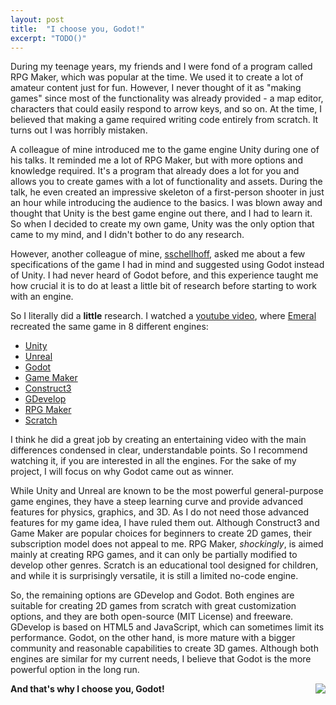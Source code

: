 ```yaml
---
layout: post
title:  "I choose you, Godot!"
excerpt: "TODO()"
---
```


During my teenage years, my friends and I were fond of a program called RPG Maker, which was popular at the time. We used it to create a lot of amateur content just for fun. However, I never thought of it as "making games" since most of the functionality was already provided - a map editor, characters that could easily respond to arrow keys, and so on.
At the time, I believed that making a game required writing code entirely from scratch. It turns out I was horribly mistaken.

A colleague of mine introduced me to the game engine Unity during one of his talks. It reminded me a lot of RPG Maker, but with more options and knowledge required. It's a program that already does a lot for you and allows you to create games with a lot of functionality and assets. During the talk, he even created an impressive skeleton of a first-person shooter in just an hour while introducing the audience to the basics. I was blown away and thought that Unity is the best game engine out there, and I had to learn it. So when I decided to create my own game, Unity was the only option that came to my mind, and I didn't bother to do any research.

However, another colleague of mine, [sschellhoff](https://github.com/sschellhoff), asked me about a few specifications of the game I had in mind and suggested using Godot instead of Unity. I had never heard of Godot before, and this experience taught me how crucial it is to do at least a little bit of research before starting to work with an engine.

So I literally did a **little** research. I watched a [youtube video](https://www.youtube.com/watch?v=MASAqbRMnaM), where [Emeral](https://www.youtube.com/@emeralgamedev) recreated the same game in 8 different engines: 
- [Unity](https://unity.com/)
- [Unreal](https://www.unrealengine.com/)
- [Godot](https://godotengine.org/)
- [Game Maker](https://gamemaker.io/)
- [Construct3](https://www.construct.net/en)
- [GDevelop](https://gdevelop.io/)
- [RPG Maker](https://www.rpgmakerweb.com/)
- [Scratch](https://scratch.mit.edu/studios/508968)

I think he did a great job by creating an entertaining video with the main differences condensed in clear, understandable points. So I recommend watching it, if you are interested in all the engines. For the sake of my project, I will focus on why Godot came out as winner. 

While Unity and Unreal are known to be the most powerful general-purpose game engines, they have a steep learning curve and provide advanced features for physics, graphics, and 3D. As I do not need those advanced features for my game idea, I have ruled them out. Although Construct3 and Game Maker are popular choices for beginners to create 2D games, their subscription model does not appeal to me. RPG Maker, *shockingly*, is aimed mainly at creating RPG games, and it can only be partially modified to develop other genres. Scratch is an educational tool designed for children, and while it is surprisingly versatile, it is still a limited no-code engine.

So, the remaining options are GDevelop and Godot. Both engines are suitable for creating 2D games from scratch with great customization options, and they are both open-source (MIT License) and freeware. GDevelop is based on HTML5 and JavaScript, which can sometimes limit its performance. Godot, on the other hand, is more mature with a bigger community and reasonable capabilities to create 3D games. Although both engines are similar for my current needs, I believe that Godot is the more powerful option in the long run.

**And that's why I choose you, Godot!**
<img style="float: right;" src="{{site.baseurl}}/assets/images/i-choose-you-godot.png">
